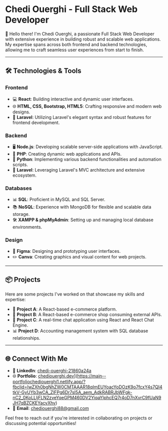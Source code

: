 # **Chedi Ouerghi - Full Stack Web Developer**

👋 Hello there! I'm Chedi Ouerghi, a passionate Full Stack Web Developer with extensive experience in building robust and scalable web applications. My expertise spans across both frontend and backend technologies, allowing me to craft seamless user experiences from start to finish.

---

## 🛠️ Technologies & Tools

### Frontend
- 💻 **React**: Building interactive and dynamic user interfaces.
- 🌐 **HTML, CSS, Bootstrap, HTML5**: Crafting responsive and modern web designs.
- 🚀 **Laravel**: Utilizing Laravel's elegant syntax and robust features for frontend development.

### Backend
- 🖥️ **Node.js**: Developing scalable server-side applications with JavaScript.
- 🐘 **PHP**: Creating dynamic web applications and APIs.
- 🐍 **Python**: Implementing various backend functionalities and automation scripts.
- 🌟 **Laravel**: Leveraging Laravel's MVC architecture and extensive ecosystem.

### Databases
- 📊 **SQL**: Proficient in MySQL and SQL Server.
- 📚 **NoSQL**: Experience with MongoDB for flexible and scalable data storage.
- 🛠️ **XAMPP & phpMyAdmin**: Setting up and managing local database environments.

### Design
- 🎨 **Figma**: Designing and prototyping user interfaces.
- ✏️ **Canva**: Creating graphics and visual content for web projects.

---

## 📦 Projects

Here are some projects I've worked on that showcase my skills and expertise:

- 🛒 **Project A**: A React-based e-commerce platform.
- 🛒 **Project B**: A React-based e-commerce shop consuming external APIs.
- 💬 **Project C**: A real-time chat application using React and React Chat Engine.
- 📊 **Project D**: Accounting management system with SQL database relationships.

---

## 🌐 Connect With Me

- 🔗 **LinkedIn**: [chedi-ouerghi-21860a24a](https://www.linkedin.com/in/chedi-ouerghi/)
- 🌐 **Portfolio**: [chediouerghi.dev](https://www.chediouerghi.dev/)](https://main--portfoliochediouerghi1.netlify.app/?fbclid=IwZXh0bgNhZW0CMTAAAR18qImEUYoacYoDOzK9o7fcxY4s7QI4tkV-GyUYb3wCA_ZlFPg6Dr7sI5A_aem_AdkRABRJbWFgk-nC2_0KoLLljFLN2zveYqeGPM460DV2YiqaYlphcEQ7r4oD7nXvrC9fUaN9JH7qBZCKEYacvXhv)
- 📧 **Email**: chediouerghi88@gmail.com

Feel free to reach out if you're interested in collaborating on projects or discussing potential opportunities!
